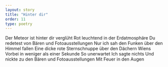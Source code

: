 ```yaml
---
layout: story
title: "Hinter dir"
order: 11
type: poetry
---
```


Der Meteor ist hinter dir verglüht
Rot leuchtend in der Erdatmosphäre
Du redetest von Bären und Fotoausstellungen
Nur ich sah den Funken über den Himmel fallen
Eine dicke rote Sternschnuppe über den Dächern Wiens
Vorbei in weniger als einer Sekunde
So unerwartet 
Ich sagte nichts
Und nickte zu den Bären und Fotoausstellungen
Mit Feuer in den Augen
